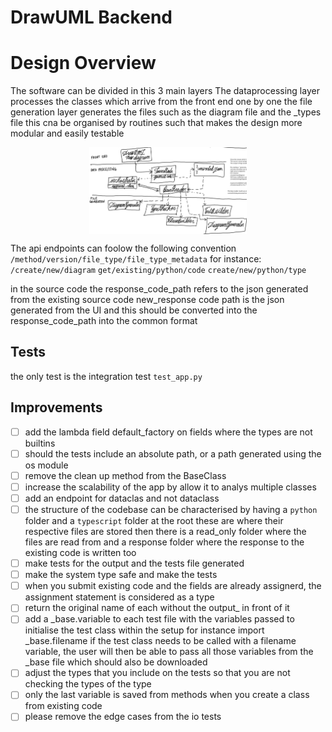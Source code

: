 # DrawUML Backend

# Design Overview

The software can be divided in this 3 main layers
The dataprocessing layer processes the classes which arrive from the front end one by one
the file generation layer generates the files such as the diagram file and the _types file
this cna be organised by routines such that makes the design more modular and easily testable


<div style="display: flex; justify-content: center; align-items: center; width: 100%;">
  <img src="/software_architecture.jpg" alt="draw uml schema" srcset="" style="width: 50%;">
</div>

The api endpoints can foolow the following convention
``/method/version/file_type/file_type_metadata``
for instance:
``/create/new/diagram``
``get/existing/python/code``
``create/new/python/type``

in the source code the response_code_path refers to the json generated from the existing source code
new_response code path is the json generated from the UI and this should be converted into the
response_code_path into the common format  

## Tests
the only test is the integration test `test_app.py`

## Improvements

- [ ] add the lambda field default_factory on fields where the types are not builtins
- [ ] should the tests include an absolute path, or a path generated using the os module
- [ ] remove the clean up method from the BaseClass
- [ ] increase the scalability of the app by allow it to analys multiple classes
- [ ] add an endpoint for dataclas and not dataclass
- [ ] the structure of the codebase can be characterised by having a `python` folder and a `typescript` folder at the root
      these are where their respective files are stored
      then there is a read_only folder where the files are read from
      and a response folder where the response to the existing code is written too
- [ ] make tests for the output and the tests file generated
- [ ] make the system type safe and make the tests
- [ ] when you submit existing code and the fields are already assignerd, the assignment statement is considered as a type
- [ ] return the original name of each without the output_ in front of it
- [ ] add a _base.variable to each test file with the variables passed to initialise the test class within the setup
for instance import _base.filename if the test class needs to be called with a filename variable, the user will then be able to pass all those variables from the _base file which should also be downloaded
- [ ] adjust the types that you include on the tests so that you are not checking the types of the type
- [ ] only the last variable is saved from methods when you create a class from existing code
- [ ] please remove the edge cases from the io tests